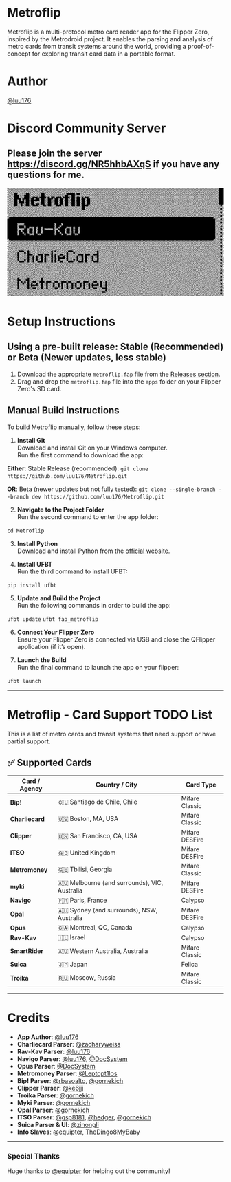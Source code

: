# Metroflip
Metroflip is a multi-protocol metro card reader app for the Flipper Zero, inspired by the Metrodroid project. It enables the parsing and analysis of metro cards from transit systems around the world, providing a proof-of-concept for exploring transit card data in a portable format. 

# Author
[@luu176](https://github.com/luu176)

# Discord Community Server 

Please join the server https://discord.gg/NR5hhbAXqS if you have any questions for me.
---

![Menu-Top-Screenshot](screenshots/Menu-Top.png)

# Setup Instructions

## Using a pre-built release: Stable (Recommended) or Beta (Newer updates, less stable)
1. Download the appropriate `metroflip.fap` file from the [Releases section](https://github.com/luu176/Metroflip/releases).
2. Drag and drop the `metroflip.fap` file into the `apps` folder on your Flipper Zero's SD card.

## Manual Build Instructions
To build Metroflip manually, follow these steps:

1. **Install Git**  
   Download and install Git on your Windows computer.  
   Run the first command to download the app:  

**Either**:
Stable Release (recommended): 
```git clone https://github.com/luu176/Metroflip.git```

**OR**:
Beta (newer updates but not fully tested): 
```git clone --single-branch --branch dev https://github.com/luu176/Metroflip.git```

2. **Navigate to the Project Folder**  
Run the second command to enter the app folder:  

```cd Metroflip```

3. **Install Python**  
Download and install Python from the [official website](https://www.python.org).  

4. **Install UFBT**  
Run the third command to install UFBT:  

```pip install ufbt```

5. **Update and Build the Project**  
Run the following commands in order to build the app:  

```ufbt update```
```ufbt fap_metroflip```

6. **Connect Your Flipper Zero**  
Ensure your Flipper Zero is connected via USB and close the QFlipper application (if it’s open).  

7. **Launch the Build**  
Run the final command to launch the app on your flipper:  

```ufbt launch```

---

# Metroflip - Card Support TODO List

This is a list of metro cards and transit systems that need support or have partial support.

## ✅ Supported Cards

| **Card / Agency**  | **Country / City**                          | **Card Type**     |
|--------------------|---------------------------------------------|-------------------|
| **Bip!**           | 🇨🇱 Santiago de Chile, Chile                | Mifare Classic    |
| **Charliecard**    | 🇺🇸 Boston, MA, USA                        | Mifare Classic    |
| **Clipper**        | 🇺🇸 San Francisco, CA, USA                  | Mifare DESFire    |
| **ITSO**           | 🇬🇧 United Kingdom                          | Mifare DESFire    |
| **Metromoney**     | 🇬🇪 Tbilisi, Georgia                        | Mifare Classic    |
| **myki**           | 🇦🇺 Melbourne (and surrounds), VIC, Australia | Mifare DESFire    |
| **Navigo**         | 🇫🇷 Paris, France                           | Calypso           |
| **Opal**           | 🇦🇺 Sydney (and surrounds), NSW, Australia  | Mifare DESFire    |
| **Opus**           | 🇨🇦 Montreal, QC, Canada                    | Calypso           |
| **Rav-Kav**        | 🇮🇱 Israel                                  | Calypso           |
| **SmartRider**     | 🇦🇺 Western Australia, Australia            | Mifare Classic    |
| **Suica**          | 🇯🇵 Japan                                   | Felica            |
| **Troika**         | 🇷🇺 Moscow, Russia                          | Mifare Classic    |


---

# Credits
- **App Author**: [@luu176](https://github.com/luu176)
- **Charliecard Parser**: [@zacharyweiss](https://github.com/zacharyweiss)
- **Rav-Kav Parser**: [@luu176](https://github.com/luu176)
- **Navigo Parser**: [@luu176](https://github.com/luu176), [@DocSystem](https://github.com/DocSystem)
- **Opus Parser**: [@DocSystem](https://github.com/DocSystem)
- **Metromoney Parser**: [@Leptopt1los](https://github.com/Leptopt1los)
- **Bip! Parser**: [@rbasoalto](https://github.com/rbasoalto), [@gornekich](https://github.com/gornekich)
- **Clipper Parser**: [@ke6jjj](https://github.com/ke6jjj)
- **Troika Parser**: [@gornekich](https://github.com/gornekich)
- **Myki Parser**: [@gornekich](https://github.com/gornekich)
- **Opal Parser**: [@gornekich](https://github.com/gornekich)
- **ITSO Parser**: [@gsp8181](https://github.com/gsp8181), [@hedger](https://github.com/hedger), [@gornekich](https://github.com/gornekich)
- **Suica Parser & UI**: [@zinongli](https://github.com/zinongli)
- **Info Slaves**: [@equipter](https://github.com/equipter), [TheDingo8MyBaby](https://github.com/TheDingo8MyBaby)

---

### Special Thanks
Huge thanks to [@equipter](https://github.com/equipter) for helping out the community!
